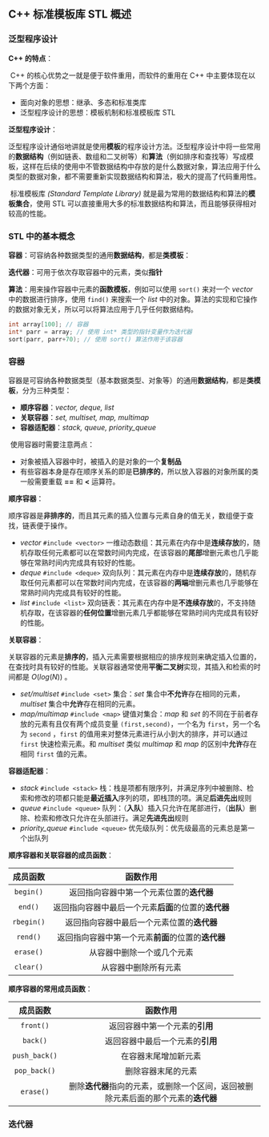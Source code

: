 ## C++ 标准模板库 STL 概述

### 泛型程序设计

**C++ 的特点**：

​	C++ 的核心优势之一就是便于软件重用，而软件的重用在 C++ 中主要体现在以下两个方面：

* 面向对象的思想：继承、多态和标准类库
* 泛型程序设计的思想：模板机制和标准模板库 STL

**泛型程序设计**：

​	泛型程序设计通俗地讲就是使用**模板**的程序设计方法。泛型程序设计中将一些常用的**数据结构**（例如链表、数组和二叉树等）和**算法**（例如排序和查找等）写成模板，这样在后续的使用中不管数据结构中存放的是什么数据对象，算法应用于什么类型的数据对象，都不需要重新实现数据结构和算法，极大的提高了代码重用性。

​	标准模板库 *(Standard Template Library)* 就是最为常用的数据结构和算法的**模板集合**，使用 STL 可以直接重用大多的标准数据结构和算法，而且能够获得相对较高的性能。

### STL 中的基本概念

**容器**：可容纳各种数据类型的通用**数据结构**，都是**类模板**：

**迭代器**：可用于依次存取容器中的元素，类似**指针**

**算法**：用来操作容器中元素的**函数模板**，例如可以使用 `sort()` 来对一个 *vector* 中的数据进行排序，使用 `find()` 来搜索一个 *list* 中的对象。算法的实现和它操作的数据对象无关，所以可以将算法应用于几乎任何数据结构。

```cpp
int array[100]; // 容器
int* parr = array; // 使用 int* 类型的指针变量作为迭代器
sort(parr, parr+70); // 使用 sort() 算法作用于该容器
```

### 容器

​	容器是可容纳各种数据类型（基本数据类型、对象等）的通用**数据结构**，都是**类模板**，分为三种类型：

* **顺序容器**：*vector, deque, list*  
* **关联容器**：*set, multiset, map, multimap* 
* **容器适配器**：*stack, queue, priority_queue*

​    使用容器时需要注意两点：

* 对象被插入容器中时，被插入的是对象的一个**复制品**
* 有些容器本身是存在顺序关系的即是**已排序的**，所以放入容器的对象所属的类一般需要重载 **==** 和 **<** 运算符。 

**顺序容器**：

​	顺序容器是**非排序的**，而且其元素的插入位置与元素自身的值无关，数组便于查找，链表便于操作。

* *vector* `#include <vector>` 一维动态数组：其元素在内存中是**连续存放**的，随机存取任何元素都可以在常数时间内完成，在该容器的**尾部**增删元素也几乎能够在常熟时间内完成具有较好的性能。
* *deque* `#include <deque>` 双向队列：其元素在内存中是**连续存放**的，随机存取任何元素都可以在常数时间内完成，在该容器的**两端**增删元素也几乎能够在常熟时间内完成具有较好的性能。
* *list* `#include <list>` 双向链表：其元素在内存中是**不连续存放**的，不支持随机存取，在该容器的**任何位置**增删元素几乎都能够在常熟时间内完成具有较好的性能。

**关联容器**：

​	关联容器的元素是**排序的**，插入元素需要根据相应的排序规则来确定插入位置的，在查找时具有较好的性能。关联容器通常使用**平衡二叉树**实现，其插入和检索的时间都是 $O(log(N))$ 。

* *set/multiset* `#include <set>` 集合：*set* 集合中**不允许**存在相同的元素，*multiset* 集合中**允许**存在相同的元素。
* *map/multimap* `#include <map>` 键值对集合：*map* 和 *set* 的不同在于前者存放的元素有且仅有两个成员变量 `(first,second)`，一个名为 `first`，另一个名为 `second` ，`first` 的值用来对整体元素进行从小到大的排序，并可以通过 `first` 快速检索元素。和 *multiset* 类似 *multimap* 和 *map* 的区别中**允许**存在相同 `first` 值的元素。

**容器适配器**：

* *stack* `#include <stack>` 栈：栈是项都有限序列，并满足序列中被删除、检索和修改的项都只能是**最近插入**序列的项，即栈顶的项。满足**后进先出**规则
* *queue* `#include <queue>` 队列：（**入队**）插入只允许在尾部进行，（**出队**）删除、检索和修改只允许在头部进行。满足**先进先出**规则
* *priority_queue* `#include <queue>` 优先级队列：优先级最高的元素总是第一个出队列

**顺序容器和关联容器的成员函数**：

|  成员函数  |                       函数作用                       |
| :--------: | :--------------------------------------------------: |
| `begin()`  |       返回指向容器中第一个元素位置的**迭代器**       |
|  `end()`   | 返回指向容器中最后一个元素**后面**的位置的**迭代器** |
| `rbegin()` |      返回指向容器中最后一个元素位置的**迭代器**      |
|  `rend()`  |  返回指向容器中第一个元素**前面**的位置的**迭代器**  |
| `erase()`  |              从容器中删除一个或几个元素              |
| `clear()`  |                 从容器中删除所有元素                 |

**顺序容器的常用成员函数**：

|   成员函数    |                           函数作用                           |
| :-----------: | :----------------------------------------------------------: |
|   `front()`   |                返回容器中第一个元素的**引用**                |
|   `back()`    |               返回容器中最后一个元素的**引用**               |
| `push_back()` |                     在容器末尾增加新元素                     |
| `pop_back()`  |                      删除容器末尾的元素                      |
|   `erase()`   | 删除**迭代器**指向的元素，或删除一个区间，返回被删除元素后面的那个元素的**迭代器** |

### 迭代器



